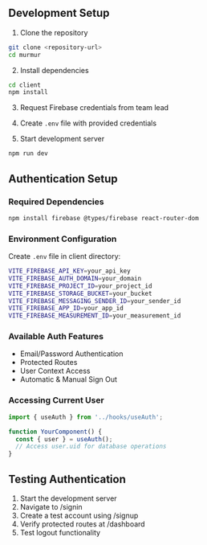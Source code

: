 ## Development Setup

1. Clone the repository
```bash
git clone <repository-url>
cd murmur
```

2. Install dependencies
```bash
cd client
npm install
```

3. Request Firebase credentials from team lead

4. Create `.env` file with provided credentials

5. Start development server
```bash
npm run dev
```

## Authentication Setup

### Required Dependencies
```bash
npm install firebase @types/firebase react-router-dom
```

### Environment Configuration
Create `.env` file in client directory:
```bash
VITE_FIREBASE_API_KEY=your_api_key
VITE_FIREBASE_AUTH_DOMAIN=your_domain
VITE_FIREBASE_PROJECT_ID=your_project_id
VITE_FIREBASE_STORAGE_BUCKET=your_bucket
VITE_FIREBASE_MESSAGING_SENDER_ID=your_sender_id
VITE_FIREBASE_APP_ID=your_app_id
VITE_FIREBASE_MEASUREMENT_ID=your_measurement_id
```

### Available Auth Features
- Email/Password Authentication
- Protected Routes
- User Context Access
- Automatic & Manual Sign Out

### Accessing Current User
```typescript
import { useAuth } from '../hooks/useAuth';

function YourComponent() {
  const { user } = useAuth();
  // Access user.uid for database operations
}
```

## Testing Authentication

1. Start the development server
2. Navigate to /signin
3. Create a test account using /signup
4. Verify protected routes at /dashboard
5. Test logout functionality